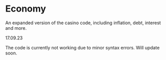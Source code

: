 # Economy
An expanded version of the casino code, including inflation, debt, interest and more.

17.09.23

The code is currently not working due to minor syntax errors. Will update soon.
